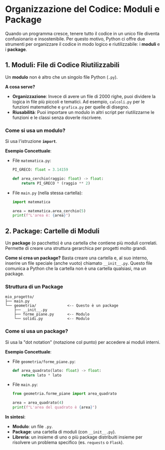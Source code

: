 # Organizzazione del Codice: Moduli e Package

Quando un programma cresce, tenere tutto il codice in un unico file diventa confusionario e insostenibile. Per questo motivo, Python ci offre due strumenti per organizzare il codice in modo logico e riutilizzabile: i **moduli** e i **package**.

## 1. Moduli: File di Codice Riutilizzabili

Un **modulo** non è altro che un singolo file Python (`.py`).

**A cosa serve?**
-   **Organizzazione**: Invece di avere un file di 2000 righe, puoi dividere la logica in file più piccoli e tematici. Ad esempio, `calcoli.py` per le funzioni matematiche e `grafica.py` per quelle di disegno.
-   **Riusabilità**: Puoi importare un modulo in altri script per riutilizzarne le funzioni e le classi senza doverle riscrivere.

### Come si usa un modulo?
Si usa l'istruzione **`import`**.

**Esempio Concettuale**:
*   File `matematica.py`:
    ```python
    PI_GRECO: float = 3.14159

    def area_cerchio(raggio: float) -> float:
        return PI_GRECO * (raggio ** 2)
    ```
*   File `main.py` (nella stessa cartella):
    ```python
    import matematica

    area = matematica.area_cerchio(5)
    print(f"L'area è: {area}")
    ```

## 2. Package: Cartelle di Moduli

Un **package** (o pacchetto) è una cartella che contiene più moduli correlati. Permette di creare una struttura gerarchica per progetti molto grandi.

**Come si crea un package?**
Basta creare una cartella e, al suo interno, inserire un file speciale (anche vuoto) chiamato `__init__.py`. Questo file comunica a Python che la cartella non è una cartella qualsiasi, ma un package.

### Struttura di un Package

```
mio_progetto/
├── main.py
└── geometria/              <-- Questo è un package
    ├── __init__.py
    ├── forme_piane.py      <-- Modulo
    └── solidi.py           <-- Modulo
```

### Come si usa un package?
Si usa la "dot notation" (notazione col punto) per accedere ai moduli interni.

**Esempio Concettuale**:
*   File `geometria/forme_piane.py`:
    ```python
    def area_quadrato(lato: float) -> float:
        return lato * lato
    ```
*   File `main.py`:
    ```python
    from geometria.forme_piane import area_quadrato

    area = area_quadrato(4)
    print(f"L'area del quadrato è {area}")
    ```

**In sintesi**:
-   **Modulo**: un file `.py`.
-   **Package**: una cartella di moduli (con `__init__.py`).
-   **Libreria**: un insieme di uno o più package distribuiti insieme per risolvere un problema specifico (es. `requests` o `Flask`).
